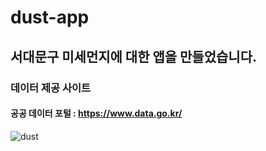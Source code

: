 # dust-app


 ## 서대문구 미세먼지에 대한 앱을 만들었습니다.
 
 ### 데이터 제공 사이트 
 #### 공공 데이터 포털 : https://www.data.go.kr/

![dust](https://user-images.githubusercontent.com/105832380/172528540-67567e56-faa0-4ba0-8b40-1537857f9b38.png)
